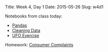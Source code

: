 Title: Week 4, Day 1
Date: 2015-05-26
Slug: w4d1

Notebooks from class today:

* [Pandas](https://github.com/tiyd-python-2015-05/curriculum/blob/master/data/week4/01%20-%20Pandas.ipynb)
* [Cleaning Data](https://github.com/tiyd-python-2015-05/curriculum/blob/master/data/week4/02%20-%20Really%20Ugly%20Data.ipynb)
* [UFO Exercise](https://github.com/tiyd-python-2015-05/curriculum/blob/master/data/week4/03%20-%20UFO%20Sightings.ipynb)

Homework: [Consumer Complaints](https://github.com/tiyd-python-2015-05/consumer-complaints)
